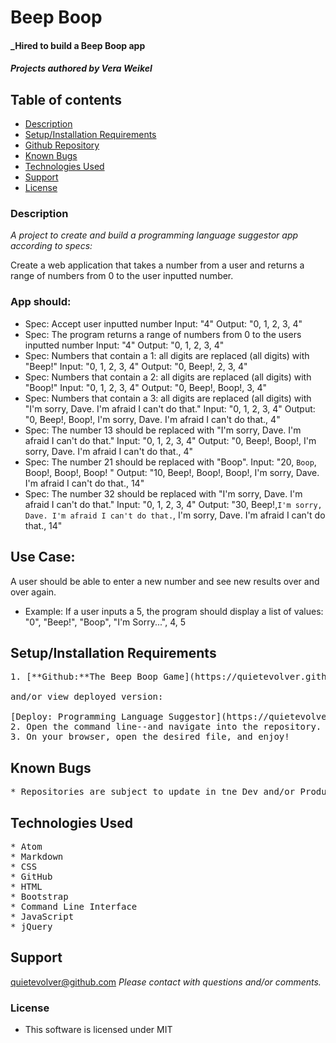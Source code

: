 # Beep Boop

#### _Hired to build a Beep Boop app

#### _Projects authored by Vera Weikel_

## Table of contents
* [Description](#description)
* [Setup/Installation Requirements](#setup-installation-requirements)
* [Github Repository](#github-repository)
* [Known Bugs](#known-bugs)
* [Technologies Used](#technologies-used)
* [Support](#support)
* [License](#license)


### Description
_A project to create and build a programming language suggestor app according to specs:_

Create a web application that takes a number from a user and returns a range of numbers from 0 to the user inputted number.


### App should:
- Spec: Accept user inputted number 
Input: "4"
Output: "0, 1, 2, 3, 4"
- Spec: The program returns a range of numbers from 0 to the users inputted number
Input: "4"
Output: "0, 1, 2, 3, 4"
- Spec: Numbers that contain a 1: all digits are replaced (all digits) with "Beep!"
Input: "0, 1, 2, 3, 4"
Output: "0, Beep!, 2, 3, 4"
- Spec: Numbers that contain a 2: all digits are replaced (all digits) with "Boop!"
Input: "0, 1, 2, 3, 4"
Output: "0, Beep!, Boop!, 3, 4"
- Spec: Numbers that contain a 3: all digits are replaced (all digits) with "I'm sorry, Dave. I'm afraid I can't do that."
Input: "0, 1, 2, 3, 4"
Output: "0, Beep!, Boop!, I'm sorry, Dave. I'm afraid I can't do that., 4"
- Spec: The number 13 should be replaced with "I'm sorry, Dave. I'm afraid I can't do that."
Input: "0, 1, 2, 3, 4"
Output: "0, Beep!, Boop!, I'm sorry, Dave. I'm afraid I can't do that., 4"
- Spec: The number 21 should be replaced with "Boop".
Input: "20, `Boop`, Boop!, Boop!, Boop! "
Output: "10, Beep!, Boop!, Boop!, I'm sorry, Dave. I'm afraid I can't do that., 14"
- Spec: The number 32 should be replaced with "I'm sorry, Dave. I'm afraid I can't do that."
Input: "0, 1, 2, 3, 4"
Output: "30, Beep!,`I'm sorry, Dave. I'm afraid I can't do that.`, I'm sorry, Dave. I'm afraid I can't do that., 14"

## Use Case: 
A user should be able to enter a new number and see new results over and over again.

- Example: If a user inputs a 5, the program should display a list of values: "0", "Beep!", "Boop", "I'm Sorry...", 4, 5


## Setup/Installation Requirements
<pre>
1. [**Github:**The Beep Boop Game](https://quietevolver.github.io/the-beep-boop/)

and/or view deployed version:

[Deploy: Programming Language Suggestor](https://quietevolver.github.io/the-beep-boop/)
2. Open the command line--and navigate into the repository.
3. On your browser, open the desired file, and enjoy!
</pre>

## Known Bugs
<pre>
* Repositories are subject to update in tne Dev and/or Production process.
</pre>

## Technologies Used
<pre>
* Atom
* Markdown
* CSS
* GitHub
* HTML
* Bootstrap
* Command Line Interface
* JavaScript
* jQuery
</pre>

## Support
quietevolver@github.com
</pre>
_Please contact with questions and/or comments._

### License

* This software is licensed under MIT 